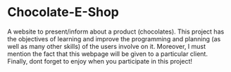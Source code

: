 # Chocolate-E-Shop
A website to present/inform about a product (chocolates). This project has the objectives of learning and improve the programming and planning (as well as many other skills) of the users involve on it. Moreover, I must mention the fact that this webpage will be given to a particular client. Finally, dont forget to enjoy when you participate in this project!

